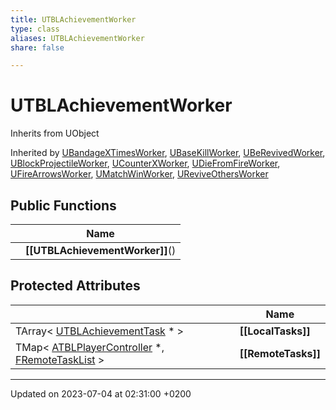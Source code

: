 ```yaml
---
title: UTBLAchievementWorker
type: class
aliases: UTBLAchievementWorker
share: false

---
```


# UTBLAchievementWorker





Inherits from UObject

Inherited by [UBandageXTimesWorker](/docs/SDK/Source/Classes/classUBandageXTimesWorker.md), [UBaseKillWorker](/docs/SDK/Source/Classes/classUBaseKillWorker.md), [UBeRevivedWorker](/docs/SDK/Source/Classes/classUBeRevivedWorker.md), [UBlockProjectileWorker](/docs/SDK/Source/Classes/classUBlockProjectileWorker.md), [UCounterXWorker](/docs/SDK/Source/Classes/classUCounterXWorker.md), [UDieFromFireWorker](/docs/SDK/Source/Classes/classUDieFromFireWorker.md), [UFireArrowsWorker](/docs/SDK/Source/Classes/classUFireArrowsWorker.md), [UMatchWinWorker](/docs/SDK/Source/Classes/classUMatchWinWorker.md), [UReviveOthersWorker](/docs/SDK/Source/Classes/classUReviveOthersWorker.md)

## Public Functions

|                | Name           |
| -------------- | -------------- |
| | **[[UTBLAchievementWorker]]**() |

## Protected Attributes

|                | Name           |
| -------------- | -------------- |
| TArray< [UTBLAchievementTask](/docs/SDK/Source/Classes/classUTBLAchievementTask.md) * > | **[[LocalTasks]]**  |
| TMap< [ATBLPlayerController](/docs/SDK/Source/Classes/classATBLPlayerController.md) *, [FRemoteTaskList](/docs/SDK/Source/Classes/structFRemoteTaskList.md) > | **[[RemoteTasks]]**  |

-------------------------------

Updated on 2023-07-04 at 02:31:00 +0200